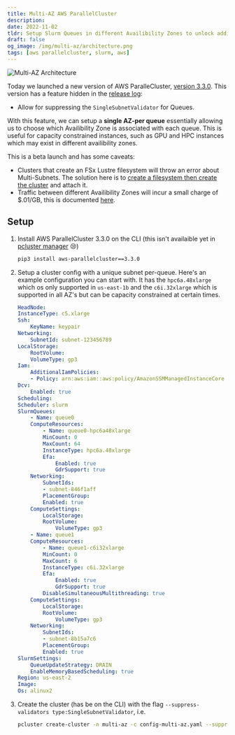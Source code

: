 ```yaml
---
title: Multi-AZ AWS ParallelCluster
description:
date: 2022-11-02
tldr: Setup Slurm Queues in different Availibility Zones to unlock additional capacity.
draft: false
og_image: /img/multi-az/architecture.png
tags: [aws parallelcluster, slurm, aws]
---
```


![Multi-AZ Architecture](/img/multi-az/architecture.png)

Today we launched a new version of AWS ParalleCluster, [version 3.3.0](https://aws.amazon.com/about-aws/whats-new/2022/11/aws-parallelcluster-3-3-multiple-instance-type-allocation-top-features/). This version has a feature hidden in the [release log](https://github.com/aws/aws-parallelcluster/blob/develop/CHANGELOG.md#330):

* Allow for suppressing the `SingleSubnetValidator` for Queues.

With this feature, we can setup a **single AZ-per queue** essentially allowing us to choose which Availibility Zone is associated with each queue. This is useful for capacity constrained instances, such as GPU and HPC instances which may exist in different availibility zones.

This is a beta launch and has some caveats:

* Clusters that create an FSx Lustre filesystem will throw an error about Multi-Subnets. The solution here is to [create a filesystem then create the cluster](fsx-persistent-2-pcluster.html) and attach it.
* Traffic between different Availibility Zones will incur a small charge of $.01/GB, this is documented [here](https://aws.amazon.com/ec2/pricing/on-demand/#Data_Transfer_within_the_same_AWS_Region).

## Setup

1. Install AWS ParallelCluster 3.3.0 on the CLI (this isn't availaible yet in [pcluster manager](https://pcluster.cloud/) 😢)

    ```bash
    pip3 install aws-parallelcluster==3.3.0
    ```

2. Setup a cluster config with a unique subnet per-queue. Here's an example configuration you can start with. It has the `hpc6a.48xlarge` which os only supported in `us-east-1b` and the `c6i.32xlarge` which is supported in all AZ's but can be capacity constrained at certain times.

    ```yaml
    HeadNode:
    InstanceType: c5.xlarge
    Ssh:
        KeyName: keypair
    Networking:
        SubnetId: subnet-123456789
    LocalStorage:
        RootVolume:
        VolumeType: gp3
    Iam:
        AdditionalIamPolicies:
        - Policy: arn:aws:iam::aws:policy/AmazonSSMManagedInstanceCore
    Dcv:
        Enabled: true
    Scheduling:
    Scheduler: slurm
    SlurmQueues:
        - Name: queue0
        ComputeResources:
            - Name: queue0-hpc6a48xlarge
            MinCount: 0
            MaxCount: 64
            InstanceType: hpc6a.48xlarge
            Efa:
                Enabled: true
                GdrSupport: true
        Networking:
            SubnetIds:
            - subnet-846f1aff
            PlacementGroup:
            Enabled: true
        ComputeSettings:
            LocalStorage:
            RootVolume:
                VolumeType: gp3
        - Name: queue1
        ComputeResources:
            - Name: queue1-c6i32xlarge
            MinCount: 0
            MaxCount: 6
            InstanceType: c6i.32xlarge
            Efa:
                Enabled: true
                GdrSupport: true
            DisableSimultaneousMultithreading: true
        ComputeSettings:
            LocalStorage:
            RootVolume:
                VolumeType: gp3
        Networking:
            SubnetIds:
            - subnet-8b15a7c6
            PlacementGroup:
            Enabled: true
    SlurmSettings:
        QueueUpdateStrategy: DRAIN
        EnableMemoryBasedScheduling: true
    Region: us-east-2
    Image:
    Os: alinux2
    ```

3. Create the cluster (has be on the CLI) with the flag `--suppress-validators type:SingleSubnetValidator`, i.e.

    ```bash
    pcluster create-cluster -n multi-az -c config-multi-az.yaml --suppress-validators type:SingleSubnetValidator
    ```
